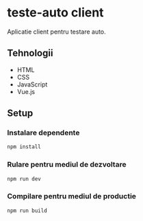 # teste-auto client

Aplicatie client pentru testare auto.

## Tehnologii
- HTML
- CSS
- JavaScript
- Vue.js

## Setup

### Instalare dependente

```sh
npm install
```

### Rulare pentru mediul de dezvoltare

```sh
npm run dev
```

### Compilare pentru mediul de productie

```sh
npm run build
```

